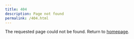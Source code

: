 ```yaml
---
title: 404
description: Page not found
permalink: /404.html
---
```


The requested page could not be found. Return to [homepage]().
